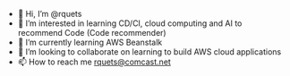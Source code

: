 - 👋 Hi, I’m @rquets
- 👀 I’m interested in learning CD/CI, cloud computing and AI to recommend Code (Code recommender)
- 🌱 I’m currently learning AWS Beanstalk
- 💞️ I’m looking to collaborate on learning to build AWS cloud applications
- 📫 How to reach me rquets@comcast.net

<!---
rquets/rquets is a ✨ special ✨ repository because its `README.md` (this file) appears on your GitHub profile.
You can click the Preview link to take a look at your changes.
--->
